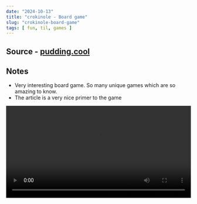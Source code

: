 ```yaml
---
date: "2024-10-13"
title: "crokinole - Board game"
slug: "crokinole-board-game"
tags: [ fun, til, games ]
---
```




## Source - [pudding.cool][1]

## Notes
* Very interesting board game. So many unique games which are so amazing to know.
* The article is a very nice primer to the game

<video src="https://pudding.cool/2024/10/crokinole/assets/videos/perfect.mp4" width="100%" controls autoplay loop>Your browser does not support playing this video!</video>



   [1]: https://pudding.cool/2024/10/crokinole/
